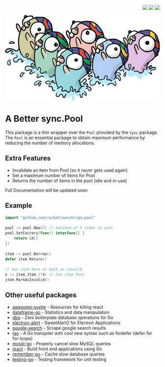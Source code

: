 <p align="right">
  <a href="http://godoc.org/github.com/rocketlaunchr/go-pool"><img src="http://godoc.org/github.com/rocketlaunchr/go-pool?status.svg" /></a>
  <a href="https://goreportcard.com/report/github.com/rocketlaunchr/go-pool"><img src="https://goreportcard.com/badge/github.com/rocketlaunchr/go-pool" /></a>
  <a href="https://gocover.io/github.com/rocketlaunchr/go-pool"><img src="http://gocover.io/_badge/github.com/rocketlaunchr/go-pool" /></a>
</p>

<p align="center">
<img src="https://github.com/rocketlaunchr/go-pool/raw/master/assets/logo.png" alt="go-pool" />
</p>

# A Better sync.Pool

This package is a thin wrapper over the `Pool` provided by the `sync` package. The `Pool` is an essential package to obtain maximum performance by reducing the number of memory allocations.

## Extra Features

- Invalidate an item from Pool (so it never gets used again)
- Set a maximum number of items for Pool
- Returns the number of items in the pool (idle and in-use)


Full Documentation will be updated soon


## Example

```go
import "github.com/rocketlaunchr/go-pool"

pool := pool.New(5) // maximum of 5 items in pool
pool.SetFactory(func() interface{} {
	return &X{}
})

item := pool.Borrow()
defer item.Return()

// Use item here or mark as invalid
x := item.Item.(*X) // Use item here
item.MarkAsInvalid()
```

Other useful packages
------------

- [awesome-svelte](https://github.com/rocketlaunchr/awesome-svelte) - Resources for killing react
- [dataframe-go](https://github.com/rocketlaunchr/dataframe-go) - Statistics and data manipulation
- [dbq](https://github.com/rocketlaunchr/dbq) - Zero boilerplate database operations for Go
- [electron-alert](https://github.com/rocketlaunchr/electron-alert) - SweetAlert2 for Electron Applications
- [google-search](https://github.com/rocketlaunchr/google-search) - Scrape google search results
- [igo](https://github.com/rocketlaunchr/igo) - A Go transpiler with cool new syntax such as fordefer (defer for for-loops)
- [mysql-go](https://github.com/rocketlaunchr/mysql-go) - Properly cancel slow MySQL queries
- [react](https://github.com/rocketlaunchr/react) - Build front end applications using Go
- [remember-go](https://github.com/rocketlaunchr/remember-go) - Cache slow database queries
- [testing-go](https://github.com/rocketlaunchr/testing-go) - Testing framework for unit testing